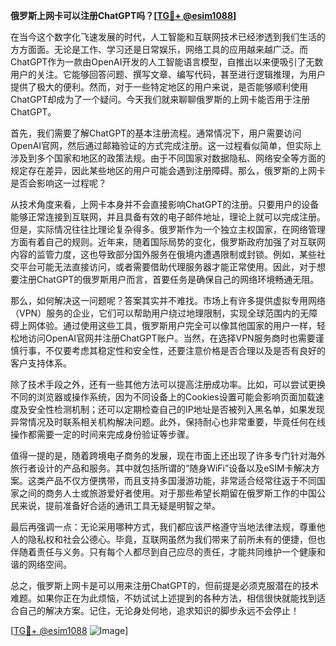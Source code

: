 **俄罗斯上网卡可以注册ChatGPT吗？[[TG💪+ @esim1088](https://t.me/s/esim1088)]**

在当今这个数字化飞速发展的时代，人工智能和互联网技术已经渗透到我们生活的方方面面。无论是工作、学习还是日常娱乐，网络工具的应用越来越广泛。而ChatGPT作为一款由OpenAI开发的人工智能语言模型，自推出以来便吸引了无数用户的关注。它能够回答问题、撰写文章、编写代码，甚至进行逻辑推理，为用户提供了极大的便利。然而，对于一些特定地区的用户来说，是否能够顺利使用ChatGPT却成为了一个疑问。今天我们就来聊聊俄罗斯的上网卡能否用于注册ChatGPT。

首先，我们需要了解ChatGPT的基本注册流程。通常情况下，用户需要访问OpenAI官网，然后通过邮箱验证的方式完成注册。这一过程看似简单，但实际上涉及到多个国家和地区的政策法规。由于不同国家对数据隐私、网络安全等方面的规定存在差异，因此某些地区的用户可能会遇到注册障碍。那么，俄罗斯的上网卡是否会影响这一过程呢？

从技术角度来看，上网卡本身并不会直接影响ChatGPT的注册。只要用户的设备能够正常连接到互联网，并且具备有效的电子邮件地址，理论上就可以完成注册。但是，实际情况往往比理论复杂得多。俄罗斯作为一个独立主权国家，在网络管理方面有着自己的规则。近年来，随着国际局势的变化，俄罗斯政府加强了对互联网内容的监管力度，这也导致部分国外服务在俄境内遭遇限制或封锁。例如，某些社交平台可能无法直接访问，或者需要借助代理服务器才能正常使用。因此，对于想要注册ChatGPT的俄罗斯用户而言，首要任务是确保自己的网络环境畅通无阻。

那么，如何解决这一问题呢？答案其实并不难找。市场上有许多提供虚拟专用网络（VPN）服务的企业，它们可以帮助用户绕过地理限制，实现全球范围内的无障碍上网体验。通过使用这些工具，俄罗斯用户完全可以像其他国家的用户一样，轻松地访问OpenAI官网并注册ChatGPT账户。当然，在选择VPN服务商时也需要谨慎行事，不仅要考虑其稳定性和安全性，还要注意价格是否合理以及是否有良好的客户支持体系。

除了技术手段之外，还有一些其他方法可以提高注册成功率。比如，可以尝试更换不同的浏览器或操作系统，因为不同设备上的Cookies设置可能会影响页面加载速度及安全性检测机制；还可以定期检查自己的IP地址是否被列入黑名单，如果发现异常情况及时联系相关机构解决问题。此外，保持耐心也非常重要，毕竟任何在线操作都需要一定的时间来完成身份验证等步骤。

值得一提的是，随着跨境电子商务的发展，现在市面上还出现了许多专门针对海外旅行者设计的产品和服务。其中就包括所谓的“随身WiFi”设备以及eSIM卡解决方案。这类产品不仅方便携带，而且支持多国漫游功能，非常适合经常往返于不同国家之间的商务人士或旅游爱好者使用。对于那些希望长期留在俄罗斯工作的中国公民来说，提前准备好合适的通讯工具无疑是明智之举。

最后再强调一点：无论采用哪种方式，我们都应该严格遵守当地法律法规，尊重他人的隐私权和社会公德心。毕竟，互联网虽然为我们带来了前所未有的便捷，但也伴随着责任与义务。只有每个人都尽到自己应尽的责任，才能共同维护一个健康和谐的网络空间。

总之，俄罗斯上网卡是可以用来注册ChatGPT的，但前提是必须克服潜在的技术难题。如果你正在为此烦恼，不妨试试上述提到的各种方法，相信很快就能找到适合自己的解决方案。记住，无论身处何地，追求知识的脚步永远不会停止！

[[TG💪+ @esim1088](https://t.me/s/esim1088) ![Image](https://i.postimg.cc/4NQfJmqS/Snipaste-2025-05-13-00-14-12.png)]